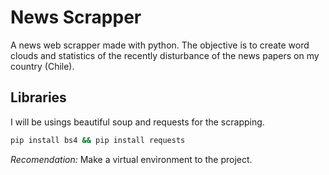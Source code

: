 # News Scrapper
A news web scrapper made with python. The objective is to create word clouds and statistics of the recently disturbance of the news papers on my country (Chile).

## Libraries
I will be usings beautiful soup and requests for the scrapping.
```bash
pip install bs4 && pip install requests
```
*Recomendation:* Make a virtual environment to the project.
